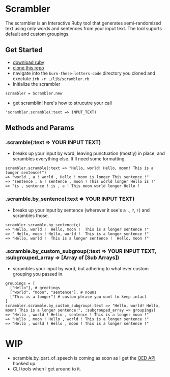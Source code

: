 # Scrambler 
The scrambler is an Interactive Ruby tool that generates semi-randomized text using only words and sentences from your input text. The tool suports default and custom groupings. 

## Get Started 
- [download ruby](https://www.ruby-lang.org/en/documentation/installation/)
- [clone this repo](https://docs.github.com/en/repositories/creating-and-managing-repositories/cloning-a-repository)
- navigate into the `burn-these-letters-code` directory you cloned and exectute `irb -r ./lib/scrambler.rb`
- Initialize the scrambler
```
scrambler = Scrambler.new
```
- get scramblin! here's how to strucutre your call
```
'scrambler.scramble(:text => INPUT_TEXT)
```
## Methods and Params 
### .scramble(:text => YOUR INPUT TEXT)
- breaks up your input by word, leaving punctuation (mostly) in place, and scrambles everything else. It'll need some formatting. 
```
scrambler.scramble(:text => "Hello, world! Hello, moon! This is a longer sentence!")
=> "world , a ! world , Hello ! moon is longer This sentence !"
=> "sentence , a ! sentence , moon ! This world longer Hello is !"
=> "is , sentence ! is , a ! This moon world longer Hello !
```

### .scramble.by_sentence(:text => YOUR INPUT TEXT)
- breaks up your input by sentence (wherever it see's a `.`, `?`, `!`) and scrambles those.
```
scrambler.scramble.by_sentence(ç)
=> "Hello, world !  Hello, moon !  This is a longer sentence !"
=> " Hello, moon ! Hello, world !  This is a longer sentence !"
=> "Hello, world !  This is a longer sentence !  Hello, moon !"
```
### .scramble.by_custom_subgroup(:text => YOUR INPUT TEXT, :subgrouped_array => [Array of [Sub Arrays]) 
- scrambles your input by word, but adhering to what ever custom grouping you passed in.
```
groupings = [
  ["Hello"], # greetings
  ["world", "moon", "sentence"], # nouns
  ["This is a longer"] # custom phrase you want to keep intact 
]
scrambler.scramble.by_custom_subgroup(:text => "Hello, world! Hello, moon! This is a longer sentence!", :subgrouped_array => groupings)
=> "Hello , world ! Hello , sentence ! This is a longer moon !"
=> "Hello , moon ! Hello , world ! This is a longer sentence !"
=> "Hello , world ! Hello , moon ! This is a longer sentence !"
```

# WIP 
- scramble.by_part_of_speech is coming as soon as I get the [OED API](https://developer.oxforddictionaries.com/documentation) hooked up.
- CLI tools when I get around to it.
